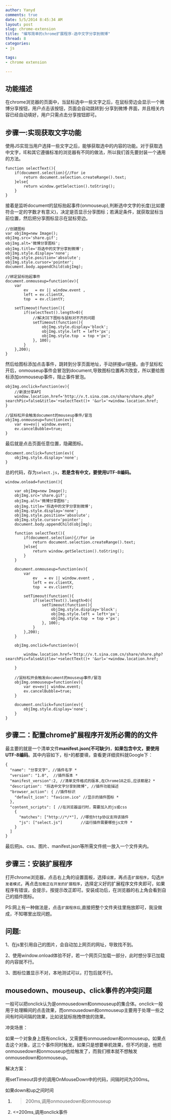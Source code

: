 ```yaml
---
author: Yanyd
comments: true
date: 5/5/2014 8:45:34 AM
layout: post
slug: chrome-extension
title: "编写简单的chrome扩展程序-选中文字分享到微博"
thread: 8
categories:
- js

tags:
- chrome extension

---
```


## 功能描述

在chrome浏览器的页面中，当鼠标选中一些文字之后，在鼠标旁边会显示一个微博分享按钮，用户点击该按钮，页面会自动跳转到·分享到微博·界面，并且相关内容已经自动填好，用户只需点击分享按钮即可。

## 步骤一:实现获取文字功能

使用JS实现当用户选择一些文字之后，能够获取选中的内容的功能。对于获取选中文字，IE和其它遵循标准的浏览器有不同的做法，所以我们首先要封装一个通用的方法。

    function selectText(){
	    if(document.selection){//For ie
		    return document.selection.createRange().text;
	    }else{
		    return window.getSelection().toString();
	    }
    }

接着是监听document的鼠标抬起事件(onmouseup),判断选中文字的长度(比如要符合一定的字数才有意义)，决定是否显示分享图标；若满足条件，就获取鼠标当前位置，然后把分享图标显示在鼠标旁边。

	//创建图标
 	var objImg=new Image();
    objImg.src='share.gif';
    objImg.alt='微博分享图标';
    objImg.title='将选中的文字分享到微博';
    objImg.style.display='none';
    objImg.style.position='absolute';
    objImg.style.cursor='pointer';
	document.body.appendChild(objImg);
	
	//绑定鼠标抬起事件
    document.onmouseup=function(ev){
	    var 
	    	ev   = ev || window.event ,
	    	left = ev.clientX,
	    	top  = ev.clientY;

	    setTimeout(function(){
		    if(selectText().length>0){
				//解决IE下图标与鼠标对不齐的问题
			    setTimeout(function(){
				    objImg.style.display='block';
				    objImg.style.left = left+'px'; 
				    objImg.style.top  = top +'px';
				}, 100);
		    }
	    },200);
    }

然后给图标添加点击事件，跳转到分享页面地址，手动拼接url链接。由于鼠标松开后，onmouseup事件会冒泡到document,导致图标位置再次改变，所以要给图标添加onmouseup事件，阻止事件冒泡。

	objImg.onclick=function(ev){
		//新浪分享API
		window.location.href='http://v.t.sina.com.cn/share/share.php?searchPic=false&title='+selectText()+ '&url='+window.location.href;
	}

	//鼠标松开会触发document的mouseup事件/冒泡
	objImg.onmouseup=function(ev){
		var ev=ev|| window.event;
		ev.cancelBubble=true;
	}

最后就是点击页面任意位置，隐藏图标。

    document.onclick=function(ev){
	    objImg.style.display='none';
    }

总的代码，存为`select.js`，**若是含有中文，要使用UTF-8编码。**
	
	window.onload=function(){

	    var objImg=new Image();
	    objImg.src='share.gif';
	    objImg.alt='微博分享图标';
	    objImg.title='将选中的文字分享到微博';
	    objImg.style.display='none';
	    objImg.style.position='absolute';
	    objImg.style.cursor='pointer';
	    document.body.appendChild(objImg);	

	    function selectText(){
		    if(document.selection){//For ie
			    return document.selection.createRange().text;
		    }else{
			    return window.getSelection().toString();
		    }
	    }		

	    document.onmouseup=function(ev){
		    var 
		    	ev   = ev || window.event ,
		    	left = ev.clientX,
		    	top  = ev.clientY;
		    	
		    setTimeout(function(){
			    if(selectText().length>0){
				    setTimeout(function(){
					    objImg.style.display='block';
					    objImg.style.left = left+'px'; 
					    objImg.style.top  = top +'px';
					}, 100);
			    }
		    },200);
	    }

		objImg.onclick=function(ev){
			
			window.location.href='http://v.t.sina.com.cn/share/share.php?searchPic=false&title='+selectText()+ '&url='+window.location.href;
			
		}

		//鼠标松开会触发document的mouseup事件/冒泡
		objImg.onmouseup=function(ev){
			var ev=ev|| window.event;
			ev.cancelBubble=true;
		}

	    document.onclick=function(ev){
		    objImg.style.display='none';
	    }
	}


## 步骤二：配置chrome扩展程序开发所必需的的文件

最主要的就是一个清单文件**manifest.json(不可缺少)**，**如果包含中文，要使用UTF-8编码**。其中内容如下，标`*`的都要填，查看更详细资料就Google下：

	{
	  "name": "分享文字", //插件名字 *
	  "version": "1.0",  //插件版本 *
	  "manifest_version":2, //清单文件格式的版本,在Chrome18之后,应该都是2 *
	  "description": "将选中文字分享到微博", //插件功能描述
	  "browser_action": { //插件标识
	    "default_icon": "favicon.ico" //显示的插件图标 *
	  },
	  "content_scripts": [ //在浏览器运行时，需要加入的js或css
	    {
	      "matches": ["http://*/*"], //哪些http协议支持该插件
	      "js": ["select.js"]        //运行插件需要哪些js文件 *
	    }
	  ]
	}


最后把js、css、图片、manifest.json等所需文件统一放入一个文件夹内。


## 步骤三：安装扩展程序

打开chrome浏览器，点击右上角的设置面板，选择`设置`，再点击`扩展程序`，勾选`开发者模式`，再点击`加载正在开发的扩展程序`，选择定义好的扩展程序文件夹即可，如果程序有错误，会提示，按提示改正即可。安装成功后，在浏览器的右上角会看到自己的插件图标。

PS:网上有一种做法是，点击`扩展程序后`,直接把整个文件夹往里拖放即可，我没做成，不知哪里出现问题。

## 问题:

1、在js里引用自己的图片，会自动加上网页的网址，导致找不到。

2、使用window.onload体验不好，若一个网页只加载一部分，此时想分享已加载的内容就不行。

3、图标位置显示不对，本地测试可以，打包后就不行。


## mousedown、mouseup、click事件的冲突问题

一般可以把onclick认为是onmousedown和onmouseup的集合体。onclick一般用于处理瞬间的点击效果，而onmousedown和onmouseup主要用于处理一些之间有时间间隔的效果，比如说鼠标拖拽停放的效果。

冲突场景：

如果一个对象身上既有onclick，又需要有onmousedown和onmouseup。如果点击这个对象，这三个事件同时触发。如果只是想要单机效果，但不巧的是，他把onmousedown和onmouseup也给触发了，而我们根本就不想触发onmousedown和onmouseup。

解决方案：

用setTimeout异步的调用OnMouseDown中的代码，间隔时间为200ms。

如果down和up之间时间

1)  >200ms,调用onmousedown和onmouseup

2)  <=200ms,调用onclick事件